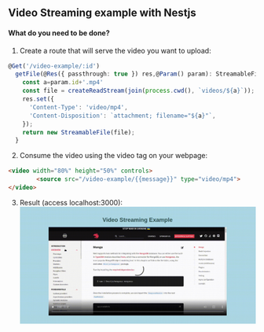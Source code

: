 ## Video Streaming example with Nestjs

#### What do you need to be done?

1. Create a route that will serve the video you want to upload:

```ts
@Get('/video-example/:id')
  getFile(@Res({ passthrough: true }) res,@Param() param): StreamableFile {
    const a=param.id+'.mp4'
    const file = createReadStream(join(process.cwd(), `videos/${a}`));
    res.set({
      'Content-Type': 'video/mp4',
      'Content-Disposition': `attachment; filename="${a}"`,
    });
    return new StreamableFile(file);
  }
```

2. Consume the video using the video tag on your webpage:

```html
<video width="80%" height="50%" controls>
        <source src="/video-example/{{message}}" type="video/mp4">
</video>
```
3. Result (access localhost:3000):
![image](/videos/it-works.gif)
